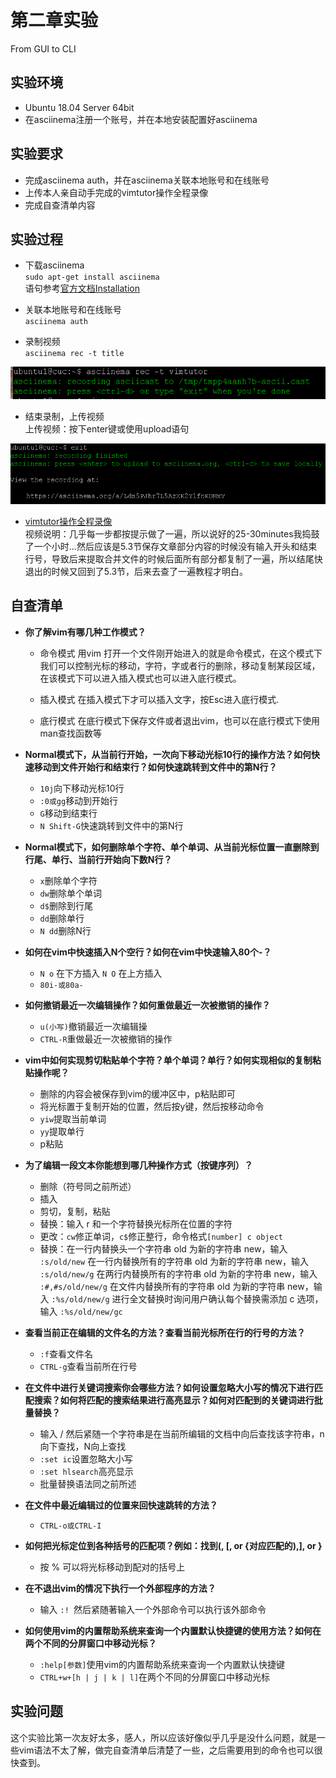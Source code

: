 # 第二章实验
From GUI to CLI

## 实验环境
+ Ubuntu 18.04 Server 64bit
+ 在asciinema注册一个账号，并在本地安装配置好asciinema

## 实验要求
+ 完成asciinema auth，并在asciinema关联本地账号和在线账号
+ 上传本人亲自动手完成的vimtutor操作全程录像
+ 完成自查清单内容

## 实验过程
+ 下载asciinema     
`sudo apt-get install asciinema`   
语句参考[官方文档Installation](https://asciinema.org/docs/installation)

+ 关联本地账号和在线账号  
`asciinema auth`

+ 录制视频   
`asciinema rec -t title`  
<img src="image\20200401201757.PNG"  alt="没什么意义但为了丰富实验报告内容还是象征性地贴一下的实验图片">


+ 结束录制，上传视频   
上传视频：按下enter键或使用upload语句
<img src="image\20200401202103.PNG">

+ [vimtutor操作全程录像](https://asciinema.org/a/Ldm5PJhr7L5AzXK2YlfnKDMxV)  
视频说明：几乎每一步都按提示做了一遍，所以说好的25-30minutes我捣鼓了一个小时...然后应该是5.3节保存文章部分内容的时候没有输入开头和结束行号，导致后来提取合并文件的时候后面所有部分都复制了一遍，所以结尾快退出的时候又回到了5.3节，后来去查了一遍教程才明白。

## 自查清单
+ **你了解vim有哪几种工作模式？**
   + 命令模式
用vim 打开一个文件刚开始进入的就是命令模式，在这个模式下我们可以控制光标的移动，字符，字或者行的删除，移动复制某段区域，在该模式下可以进入插入模式也可以进入底行模式。

   + 插入模式
在插入模式下才可以插入文字，按Esc进入底行模式.

   + 底行模式
在底行模式下保存文件或者退出vim，也可以在底行模式下使用man查找函数等

+ **Normal模式下，从当前行开始，一次向下移动光标10行的操作方法？如何快速移动到文件开始行和结束行？如何快速跳转到文件中的第N行？**
   + `10j`向下移动光标10行
   +  `:0或gg`移动到开始行
   +  `G`移动到结束行
   + `N Shift-G`快速跳转到文件中的第N行

+ **Normal模式下，如何删除单个字符、单个单词、从当前光标位置一直删除到行尾、单行、当前行开始向下数N行？**
   + `x`删除单个字符
   + `dw`删除单个单词
   + `d$`删除到行尾
   + `dd`删除单行
   + `N dd`删除N行
+ **如何在vim中快速插入N个空行？如何在vim中快速输入80个-？**
   + `N o` 在下方插入 `N O` 在上方插入
   + `80i-或80a-`
+ **如何撤销最近一次编辑操作？如何重做最近一次被撤销的操作？**
   + `u(小写)`撤销最近一次编辑操
   + `CTRL-R`重做最近一次被撤销的操作
+ **vim中如何实现剪切粘贴单个字符？单个单词？单行？如何实现相似的复制粘贴操作呢？**
   + 删除的内容会被保存到vim的缓冲区中，p粘贴即可
   + 将光标置于复制开始的位置，然后按y键，然后按移动命令
   + `yiw`提取当前单词
   + `yy`提取单行
   + p粘贴
+ **为了编辑一段文本你能想到哪几种操作方式（按键序列）？**
   + 删除（符号同之前所述）
   + 插入
   + 剪切，复制，粘贴
   + 替换：输入 r 和一个字符替换光标所在位置的字符
   + 更改：`cw`修正单词，`c$`修正整行，命令格式`[number] c object`
   + 替换：在一行内替换头一个字符串 old 为新的字符串 new，输入  `:s/old/new`
     在一行内替换所有的字符串 old 为新的字符串 new，输入 ` :s/old/new/g`
     在两行内替换所有的字符串 old 为新的字符串 new，输入  `:#,#s/old/new/g`
     在文件内替换所有的字符串 old 为新的字符串 new，输入  `:%s/old/new/g`
     进行全文替换时询问用户确认每个替换需添加 c 选项，输入 `:%s/old/new/gc`
+ **查看当前正在编辑的文件名的方法？查看当前光标所在行的行号的方法？**
   + `:f`查看文件名
   + `CTRL-g`查看当前所在行号
+ **在文件中进行关键词搜索你会哪些方法？如何设置忽略大小写的情况下进行匹配搜索？如何将匹配的搜索结果进行高亮显示？如何对匹配到的关键词进行批量替换？**
   + 输入 / 然后紧随一个字符串是在当前所编辑的文档中向后查找该字符串，n向下查找，N向上查找
   + `:set ic`设置忽略大小写
   + `:set hlsearch`高亮显示
   + 批量替换语法同之前所述
+ **在文件中最近编辑过的位置来回快速跳转的方法？**
   + `CTRL-o或CTRL-I`
+ **如何把光标定位到各种括号的匹配项？例如：找到(, [, or {对应匹配的),], or }**
   + 按 % 可以将光标移动到配对的括号上
+ **在不退出vim的情况下执行一个外部程序的方法？**
   + 输入 `:! `然后紧随著输入一个外部命令可以执行该外部命令
+ **如何使用vim的内置帮助系统来查询一个内置默认快捷键的使用方法？如何在两个不同的分屏窗口中移动光标？**
   + `:help[参数]`使用vim的内置帮助系统来查询一个内置默认快捷键
   + `CTRL+w+[h | j | k | l]`在两个不同的分屏窗口中移动光标

## 实验问题
这个实验比第一次友好太多，感人，所以应该好像似乎几乎是没什么问题，就是一些vim语法不太了解，做完自查清单后清楚了一些，之后需要用到的命令也可以很快查到。
